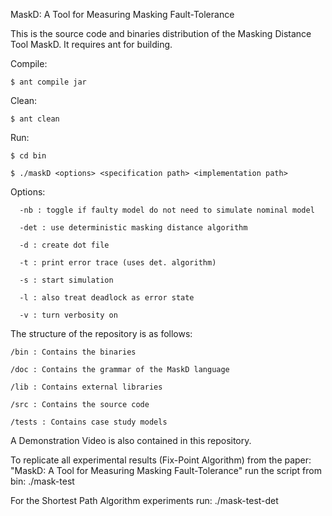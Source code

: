 MaskD: A Tool for Measuring Masking Fault-Tolerance

This is the source code and binaries distribution of the Masking Distance Tool MaskD. It requires ant for building.

Compile:

	$ ant compile jar

Clean:

	$ ant clean

Run:

	$ cd bin

	$ ./maskD <options> <specification path> <implementation path>

Options:
	
      -nb : toggle if faulty model do not need to simulate nominal model
	
      -det : use deterministic masking distance algorithm
	
      -d : create dot file
	
      -t : print error trace (uses det. algorithm)
	
      -s : start simulation
	
      -l : also treat deadlock as error state
	
      -v : turn verbosity on

The structure of the repository is as follows:
	
	/bin : Contains the binaries
	
	/doc : Contains the grammar of the MaskD language
	
	/lib : Contains external libraries
	
	/src : Contains the source code
	
	/tests : Contains case study models 

A Demonstration Video is also contained in this repository.

To replicate all experimental results (Fix-Point Algorithm) from the paper: "MaskD: A Tool for Measuring Masking Fault-Tolerance" run the script from bin: ./mask-test  
	
For the Shortest Path Algorithm experiments run: ./mask-test-det



